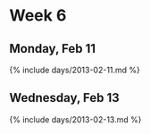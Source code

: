 # Week 6



## Monday, Feb 11

{% include days/2013-02-11.md %}

## Wednesday, Feb 13

{% include days/2013-02-13.md %}

